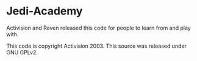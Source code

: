 Jedi-Academy
============

Activision and Raven released this code for people to learn from and play with. 

This code is copyright Activision 2003. This source was released under GNU GPLv2.
